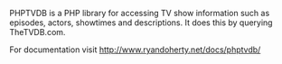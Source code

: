 PHPTVDB is a PHP library for accessing TV show information such as episodes, actors, showtimes and descriptions. It does this by querying TheTVDB.com.

For documentation visit http://www.ryandoherty.net/docs/phptvdb/